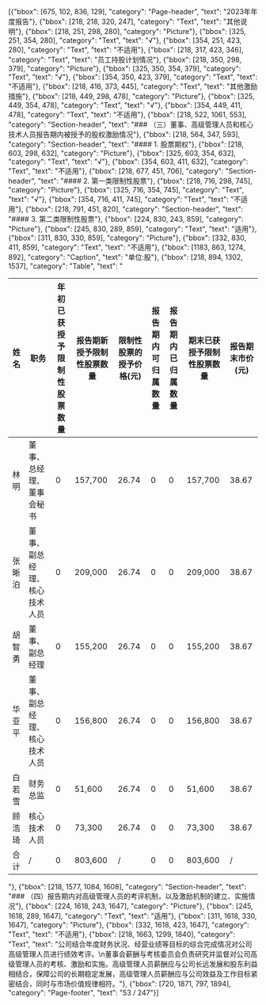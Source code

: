 [{"bbox": [675, 102, 836, 129], "category": "Page-header", "text": "2023年年度报告"}, {"bbox": [218, 218, 320, 247], "category": "Text", "text": "其他说明"}, {"bbox": [218, 251, 298, 280], "category": "Picture"}, {"bbox": [325, 251, 354, 280], "category": "Text", "text": "√"}, {"bbox": [354, 251, 423, 280], "category": "Text", "text": "不适用"}, {"bbox": [218, 317, 423, 346], "category": "Text", "text": "员工持股计划情况"}, {"bbox": [218, 350, 298, 379], "category": "Picture"}, {"bbox": [325, 350, 354, 379], "category": "Text", "text": "√"}, {"bbox": [354, 350, 423, 379], "category": "Text", "text": "不适用"}, {"bbox": [218, 416, 373, 445], "category": "Text", "text": "其他激励措施"}, {"bbox": [218, 449, 298, 478], "category": "Picture"}, {"bbox": [325, 449, 354, 478], "category": "Text", "text": "√"}, {"bbox": [354, 449, 411, 478], "category": "Text", "text": "不适用"}, {"bbox": [218, 522, 1061, 553], "category": "Section-header", "text": "### （三）董事、高级管理人员和核心技术人员报告期内被授予的股权激励情况"}, {"bbox": [218, 564, 347, 593], "category": "Section-header", "text": "#### 1. 股票期权"}, {"bbox": [218, 603, 298, 632], "category": "Picture"}, {"bbox": [325, 603, 354, 632], "category": "Text", "text": "√"}, {"bbox": [354, 603, 411, 632], "category": "Text", "text": "不适用"}, {"bbox": [218, 677, 451, 706], "category": "Section-header", "text": "#### 2. 第一类限制性股票"}, {"bbox": [218, 716, 298, 745], "category": "Picture"}, {"bbox": [325, 716, 354, 745], "category": "Text", "text": "√"}, {"bbox": [354, 716, 411, 745], "category": "Text", "text": "不适用"}, {"bbox": [218, 791, 451, 820], "category": "Section-header", "text": "#### 3. 第二类限制性股票"}, {"bbox": [224, 830, 243, 859], "category": "Picture"}, {"bbox": [245, 830, 289, 859], "category": "Text", "text": "适用"}, {"bbox": [311, 830, 330, 859], "category": "Picture"}, {"bbox": [332, 830, 411, 859], "category": "Text", "text": "不适用"}, {"bbox": [1183, 863, 1274, 892], "category": "Caption", "text": "单位:股"}, {"bbox": [218, 894, 1302, 1537], "category": "Table", "text": "<table><thead><tr><th>姓名</th><th>职务</th><th>年初已获授予限制性股票数量</th><th>报告期新授予限制性股票数量</th><th>限制性股票的授予价格(元)</th><th>报告期内可归属数量</th><th>报告期内已归属数量</th><th>期末已获授予限制性股票数量</th><th>报告期末市价(元)</th></tr></thead><tbody><tr><td>林明</td><td>董事、总经理、董事会秘书</td><td>0</td><td>157,700</td><td>26.74</td><td>0</td><td>0</td><td>157,700</td><td>38.67</td></tr><tr><td>张晰泊</td><td>董事、副总经理、核心技术人员</td><td>0</td><td>209,000</td><td>26.74</td><td>0</td><td>0</td><td>209,000</td><td>38.67</td></tr><tr><td>胡智勇</td><td>董事、副总经理</td><td>0</td><td>155,200</td><td>26.74</td><td>0</td><td>0</td><td>155,200</td><td>38.67</td></tr><tr><td>华亚平</td><td>董事、副总经理、核心技术人员</td><td>0</td><td>156,800</td><td>26.74</td><td>0</td><td>0</td><td>156,800</td><td>38.67</td></tr><tr><td>白若雪</td><td>财务总监</td><td>0</td><td>51,600</td><td>26.74</td><td>0</td><td>0</td><td>51,600</td><td>38.67</td></tr><tr><td>顾浩琦</td><td>核心技术人员</td><td>0</td><td>73,300</td><td>26.74</td><td>0</td><td>0</td><td>73,300</td><td>38.67</td></tr><tr><td>合计</td><td>/</td><td>0</td><td>803,600</td><td>/</td><td>0</td><td>0</td><td>803,600</td><td>/</td></tr></tbody></table>"}, {"bbox": [218, 1577, 1084, 1608], "category": "Section-header", "text": "### （四）报告期内对高级管理人员的考评机制，以及激励机制的建立、实施情况"}, {"bbox": [224, 1618, 243, 1647], "category": "Picture"}, {"bbox": [245, 1618, 289, 1647], "category": "Text", "text": "适用"}, {"bbox": [311, 1618, 330, 1647], "category": "Picture"}, {"bbox": [332, 1618, 423, 1647], "category": "Text", "text": "不适用"}, {"bbox": [218, 1663, 1299, 1840], "category": "Text", "text": "公司结合年度财务状况、经营业绩等目标的综合完成情况对公司高级管理人员进行绩效考评。\n董事会薪酬与考核委员会负责研究并监督对公司高级管理人员的考核、激励和实施。高级管理人员薪酬应与公司长远发展和股东利益相结合，保障公司的长期稳定发展，高级管理人员薪酬应与公司效益及工作目标紧密结合，同时与市场价值规律相符。"}, {"bbox": [720, 1871, 797, 1894], "category": "Page-footer", "text": "53 / 247"}]